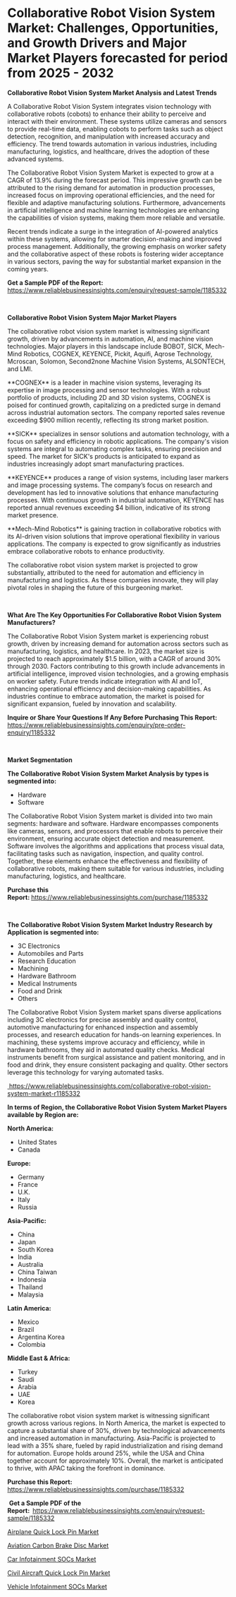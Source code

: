 <p><h1>Collaborative Robot Vision System Market: Challenges, Opportunities, and Growth Drivers and Major Market Players forecasted for period from 2025 - 2032</h1></p><p><strong>Collaborative Robot Vision System Market Analysis and Latest Trends</strong></p>
<p><p>A Collaborative Robot Vision System integrates vision technology with collaborative robots (cobots) to enhance their ability to perceive and interact with their environment. These systems utilize cameras and sensors to provide real-time data, enabling cobots to perform tasks such as object detection, recognition, and manipulation with increased accuracy and efficiency. The trend towards automation in various industries, including manufacturing, logistics, and healthcare, drives the adoption of these advanced systems.</p><p>The Collaborative Robot Vision System Market is expected to grow at a CAGR of 13.9% during the forecast period. This impressive growth can be attributed to the rising demand for automation in production processes, increased focus on improving operational efficiencies, and the need for flexible and adaptive manufacturing solutions. Furthermore, advancements in artificial intelligence and machine learning technologies are enhancing the capabilities of vision systems, making them more reliable and versatile.</p><p>Recent trends indicate a surge in the integration of AI-powered analytics within these systems, allowing for smarter decision-making and improved process management. Additionally, the growing emphasis on worker safety and the collaborative aspect of these robots is fostering wider acceptance in various sectors, paving the way for substantial market expansion in the coming years.</p></p>
<p><strong>Get a Sample PDF of the Report:&nbsp;</strong> <a href="https://www.reliablebusinessinsights.com/enquiry/request-sample/1185332?utm_campaign=97&utm_medium=2&utm_source=Github&utm_content=ia&utm_term=28032025&utm_id=collaborative-robot-vision-system">https://www.reliablebusinessinsights.com/enquiry/request-sample/1185332</a></p>
<p>&nbsp;</p>
<p><strong>Collaborative Robot Vision System Major Market Players</strong></p>
<p><p>The collaborative robot vision system market is witnessing significant growth, driven by advancements in automation, AI, and machine vision technologies. Major players in this landscape include BOBOT, SICK, Mech-Mind Robotics, COGNEX, KEYENCE, Pickit, Aquifi, Aqrose Technology, Mcroscan, Solomon, Second2none Machine Vision Systems, ALSONTECH, and LMI.</p><p>**COGNEX** is a leader in machine vision systems, leveraging its expertise in image processing and sensor technologies. With a robust portfolio of products, including 2D and 3D vision systems, COGNEX is poised for continued growth, capitalizing on a predicted surge in demand across industrial automation sectors. The company reported sales revenue exceeding $900 million recently, reflecting its strong market position.</p><p>**SICK** specializes in sensor solutions and automation technology, with a focus on safety and efficiency in robotic applications. The company's vision systems are integral to automating complex tasks, ensuring precision and speed. The market for SICK's products is anticipated to expand as industries increasingly adopt smart manufacturing practices.</p><p>**KEYENCE** produces a range of vision systems, including laser markers and image processing systems. The company’s focus on research and development has led to innovative solutions that enhance manufacturing processes. With continuous growth in industrial automation, KEYENCE has reported annual revenues exceeding $4 billion, indicative of its strong market presence.</p><p>**Mech-Mind Robotics** is gaining traction in collaborative robotics with its AI-driven vision solutions that improve operational flexibility in various applications. The company is expected to grow significantly as industries embrace collaborative robots to enhance productivity.</p><p>The collaborative robot vision system market is projected to grow substantially, attributed to the need for automation and efficiency in manufacturing and logistics. As these companies innovate, they will play pivotal roles in shaping the future of this burgeoning market.</p></p>
<p>&nbsp;</p>
<p><strong>What Are The Key Opportunities For Collaborative Robot Vision System Manufacturers?</strong></p>
<p><p>The Collaborative Robot Vision System market is experiencing robust growth, driven by increasing demand for automation across sectors such as manufacturing, logistics, and healthcare. In 2023, the market size is projected to reach approximately $1.5 billion, with a CAGR of around 30% through 2030. Factors contributing to this growth include advancements in artificial intelligence, improved vision technologies, and a growing emphasis on worker safety. Future trends indicate integration with AI and IoT, enhancing operational efficiency and decision-making capabilities. As industries continue to embrace automation, the market is poised for significant expansion, fueled by innovation and scalability.</p></p>
<p><strong>Inquire or Share Your Questions If Any Before Purchasing This Report:</strong> <a href="https://www.reliablebusinessinsights.com/enquiry/pre-order-enquiry/1185332?utm_campaign=97&utm_medium=2&utm_source=Github&utm_content=ia&utm_term=28032025&utm_id=collaborative-robot-vision-system">https://www.reliablebusinessinsights.com/enquiry/pre-order-enquiry/1185332</a></p>
<p>&nbsp;</p>
<p><strong>Market Segmentation</strong></p>
<p><strong>The Collaborative Robot Vision System Market Analysis by types is segmented into:</strong></p>
<p><ul><li>Hardware</li><li>Software</li></ul></p>
<p><p>The Collaborative Robot Vision System market is divided into two main segments: hardware and software. Hardware encompasses components like cameras, sensors, and processors that enable robots to perceive their environment, ensuring accurate object detection and measurement. Software involves the algorithms and applications that process visual data, facilitating tasks such as navigation, inspection, and quality control. Together, these elements enhance the effectiveness and flexibility of collaborative robots, making them suitable for various industries, including manufacturing, logistics, and healthcare.</p></p>
<p><strong>Purchase this Report:&nbsp;</strong><a href="https://www.reliablebusinessinsights.com/purchase/1185332?utm_campaign=97&utm_medium=2&utm_source=Github&utm_content=ia&utm_term=28032025&utm_id=collaborative-robot-vision-system">https://www.reliablebusinessinsights.com/purchase/1185332</a></p>
<p>&nbsp;</p>
<p><strong>The Collaborative Robot Vision System Market Industry Research by Application is segmented into:</strong></p>
<p><ul><li>3C Electronics</li><li>Automobiles and Parts</li><li>Research Education</li><li>Machining</li><li>Hardware Bathroom</li><li>Medical Instruments</li><li>Food and Drink</li><li>Others</li></ul></p>
<p><p>The Collaborative Robot Vision System market spans diverse applications including 3C electronics for precise assembly and quality control, automotive manufacturing for enhanced inspection and assembly processes, and research education for hands-on learning experiences. In machining, these systems improve accuracy and efficiency, while in hardware bathrooms, they aid in automated quality checks. Medical instruments benefit from surgical assistance and patient monitoring, and in food and drink, they ensure consistent packaging and quality. Other sectors leverage this technology for varying automated tasks.</p></p>
<p><a href="https://www.reliablebusinessinsights.com/collaborative-robot-vision-system-market-r1185332?utm_campaign=97&utm_medium=2&utm_source=Github&utm_content=ia&utm_term=28032025&utm_id=collaborative-robot-vision-system">&nbsp;https://www.reliablebusinessinsights.com/collaborative-robot-vision-system-market-r1185332</a></p>
<p><strong>In terms of Region, the Collaborative Robot Vision System Market Players available by Region are:</strong></p>
<p>
    <p> <strong> North America: </strong>
        <ul>
            <li>United States</li>
            <li>Canada</li>
        </ul>
        </p> 
    <p> <strong> Europe: </strong>
        <ul>
            <li>Germany</li>
            <li>France</li>
            <li>U.K.</li>
            <li>Italy</li>
            <li>Russia</li>
        </ul>
        </p> 
    <p> <strong> Asia-Pacific: </strong>
        <ul>
            <li>China</li>
            <li>Japan</li>
            <li>South Korea</li>
            <li>India</li>
            <li>Australia</li>
            <li>China Taiwan</li>
            <li>Indonesia</li>
            <li>Thailand</li>
            <li>Malaysia</li>
        </ul>
        </p> 
    <p> <strong> Latin America: </strong>
        <ul>
            <li>Mexico</li>
            <li>Brazil</li>
            <li>Argentina Korea</li>
            <li>Colombia</li>
        </ul>
        </p> 
    <p> <strong> Middle East & Africa: </strong>
        <ul>
            <li>Turkey</li>
            <li>Saudi</li>
            <li>Arabia</li>
            <li>UAE</li>
            <li>Korea</li>
        </ul>
    </p>
    </p>
<p><p>The collaborative robot vision system market is witnessing significant growth across various regions. In North America, the market is expected to capture a substantial share of 30%, driven by technological advancements and increased automation in manufacturing. Asia-Pacific is projected to lead with a 35% share, fueled by rapid industrialization and rising demand for automation. Europe holds around 25%, while the USA and China together account for approximately 10%. Overall, the market is anticipated to thrive, with APAC taking the forefront in dominance.</p></p>
<p><strong>Purchase this Report: </strong><a href="https://www.reliablebusinessinsights.com/purchase/1185332?utm_campaign=97&utm_medium=2&utm_source=Github&utm_content=ia&utm_term=28032025&utm_id=collaborative-robot-vision-system">https://www.reliablebusinessinsights.com/purchase/1185332</a></p>
<p>&nbsp;<strong>Get a Sample PDF of the Report:&nbsp;&nbsp;</strong><a href="https://www.reliablebusinessinsights.com/enquiry/request-sample/1185332?utm_campaign=97&utm_medium=2&utm_source=Github&utm_content=ia&utm_term=28032025&utm_id=collaborative-robot-vision-system">https://www.reliablebusinessinsights.com/enquiry/request-sample/1185332</a></p>
<p><strong></strong></p>
<p><p><a href="https://github.com/taffouasaoka/Market-Research-Report-List-1/blob/main/airplane-quick-lock-pin-market.md?utm_campaign=97&utm_medium=2&utm_source=Github&utm_content=ia&utm_term=28032025&utm_id=collaborative-robot-vision-system">Airplane Quick Lock Pin Market</a></p><p><a href="https://github.com/vespigeakexc/Market-Research-Report-List-1/blob/main/aviation-carbon-brake-disc-market.md?utm_campaign=97&utm_medium=2&utm_source=Github&utm_content=ia&utm_term=28032025&utm_id=collaborative-robot-vision-system">Aviation Carbon Brake Disc Market</a></p><p><a href="https://github.com/bartzthateis/Market-Research-Report-List-1/blob/main/car-infotainment-socs-market.md?utm_campaign=97&utm_medium=2&utm_source=Github&utm_content=ia&utm_term=28032025&utm_id=collaborative-robot-vision-system">Car Infotainment SOCs Market</a></p><p><a href="https://github.com/danitkeavyx7/Market-Research-Report-List-1/blob/main/civil-aircraft-quick-lock-pin-market.md?utm_campaign=97&utm_medium=2&utm_source=Github&utm_content=ia&utm_term=28032025&utm_id=collaborative-robot-vision-system">Civil Aircraft Quick Lock Pin Market</a></p><p><a href="https://github.com/moorsdorak31/Market-Research-Report-List-1/blob/main/vehicle-infotainment-socs-market.md?utm_campaign=97&utm_medium=2&utm_source=Github&utm_content=ia&utm_term=28032025&utm_id=collaborative-robot-vision-system">Vehicle Infotainment SOCs Market</a></p></p>